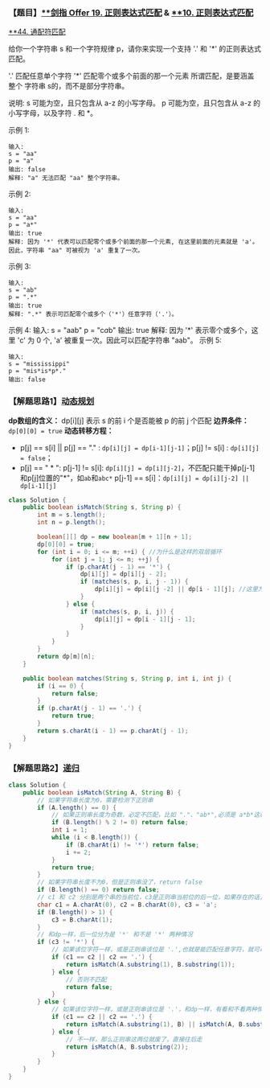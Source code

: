 ### 【题目】[**剑指 Offer 19. 正则表达式匹配](https://leetcode-cn.com/problems/zheng-ze-biao-da-shi-pi-pei-lcof/) & [**10. 正则表达式匹配](https://leetcode-cn.com/problems/regular-expression-matching/)

[**44. 通配符匹配](https://blog.csdn.net/XunCiy/article/details/107137576)

给你一个字符串 s 和一个字符规律 p，请你来实现一个支持 '.' 和 '*' 的正则表达式匹配。

'.' 匹配任意单个字符
'*' 匹配零个或多个前面的那一个元素
所谓匹配，是要涵盖 整个 字符串 s的，而不是部分字符串。

说明:
s 可能为空，且只包含从 a-z 的小写字母。
p 可能为空，且只包含从 a-z 的小写字母，以及字符 . 和 *。

示例 1:

	输入:
	s = "aa"
	p = "a"
	输出: false
	解释: "a" 无法匹配 "aa" 整个字符串。
示例 2:

	输入:
	s = "aa"
	p = "a*"
	输出: true
	解释: 因为 '*' 代表可以匹配零个或多个前面的那一个元素, 在这里前面的元素就是 'a'。因此，字符串 "aa" 可被视为 'a' 重复了一次。
示例 3:

	输入:
	s = "ab"
	p = ".*"
	输出: true
	解释: ".*" 表示可匹配零个或多个（'*'）任意字符（'.'）。
示例 4:
	输入:
	s = "aab"
	p = "c*a*b"
	输出: true
	解释: 因为 '*' 表示零个或多个，这里 'c' 为 0 个, 'a' 被重复一次。因此可以匹配字符串 "aab"。
示例 5:

	输入:
	s = "mississippi"
	p = "mis*is*p*."
	输出: false

### 【解题思路1】[动态规划](https://leetcode-cn.com/problems/regular-expression-matching/solution/zheng-ze-biao-da-shi-pi-pei-by-leetcode-solution/)
**dp数组的含义：** dp[i][j] 表示 s 的前 i 个是否能被 p 的前 j 个匹配
**边界条件：** `dp[0][0] = true`
**动态转移方程：**
- p[j] == s[i] || p[j] == "." : `dp[i][j] = dp[i-1][j-1]`；p[j] != s[i] : `dp[i][j] = false`；
- p[j] == " * ":
p[j-1] != s[i]: `dp[i][j] = dp[i][j-2]`，不匹配只能干掉p[j-1]和p[j]位置的"*"，如`ab`和`abc*`
p[j-1] == s[i]：`dp[i][j] = dp[i][j-2] || dp[i-1][j]`

```java
class Solution {
    public boolean isMatch(String s, String p) {
        int m = s.length();
        int n = p.length();

        boolean[][] dp = new boolean[m + 1][n + 1];
        dp[0][0] = true;
        for (int i = 0; i <= m; ++i) { //为什么是这样的双层循环
            for (int j = 1; j <= n; ++j) {
                if (p.charAt(j - 1) == '*') {
                    dp[i][j] = dp[i][j - 2];
                    if (matches(s, p, i, j - 1)) {
                        dp[i][j] = dp[i][j -2] || dp[i - 1][j]; //这里为什么
                    }
                } else {
                    if (matches(s, p, i, j)) {
                        dp[i][j] = dp[i - 1][j - 1];
                    }
                }
            }
        }
        return dp[m][n];
    }

    public boolean matches(String s, String p, int i, int j) {
        if (i == 0) {
            return false;
        }
        if (p.charAt(j - 1) == '.') {
            return true;
        }
        return s.charAt(i - 1) == p.charAt(j - 1);
    }
}
```

### 【解题思路2】[递归](https://leetcode-cn.com/problems/zheng-ze-biao-da-shi-pi-pei-lcof/solution/zhu-xing-xiang-xi-jiang-jie-you-qian-ru-shen-by-je/)

```java
class Solution {
    public boolean isMatch(String A, String B) {
        // 如果字符串长度为0，需要检测下正则串
        if (A.length() == 0) {
            // 如果正则串长度为奇数，必定不匹配，比如 "."、"ab*",必须是 a*b*这种形式，*在奇数位上
            if (B.length() % 2 != 0) return false;
            int i = 1;
            while (i < B.length()) {
                if (B.charAt(i) != '*') return false;
                i += 2;
            }
            return true;
        }
        // 如果字符串长度不为0，但是正则串没了，return false
        if (B.length() == 0) return false;
        // c1 和 c2 分别是两个串的当前位，c3是正则串当前位的后一位，如果存在的话，就更新一下
        char c1 = A.charAt(0), c2 = B.charAt(0), c3 = 'a';
        if (B.length() > 1) {
            c3 = B.charAt(1);
        }
        // 和dp一样，后一位分为是 '*' 和不是 '*' 两种情况
        if (c3 != '*') {
            // 如果该位字符一样，或是正则串该位是 '.',也就是能匹配任意字符，就可以往后走
            if (c1 == c2 || c2 == '.') {
                return isMatch(A.substring(1), B.substring(1));
            } else {
                // 否则不匹配
                return false;
            }
        } else {
            // 如果该位字符一样，或是正则串该位是 '.'，和dp一样，有看和不看两种情况
            if (c1 == c2 || c2 == '.') {
                return isMatch(A.substring(1), B) || isMatch(A, B.substring(2));
            } else {
                // 不一样，那么正则串这两位就废了，直接往后走
                return isMatch(A, B.substring(2));
            }
        }
    }
}
```